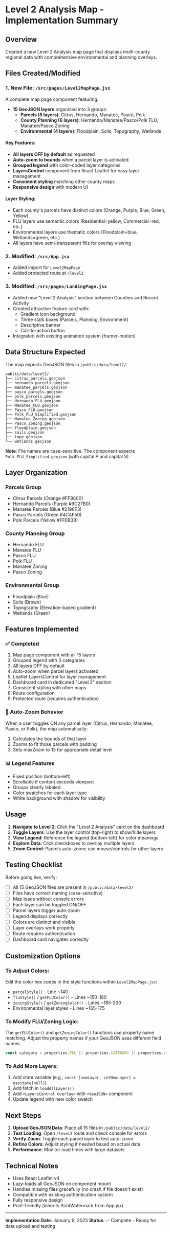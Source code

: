 # Level 2 Analysis Map - Implementation Summary

## Overview
Created a new Level 2 Analysis map page that displays multi-county regional data with comprehensive environmental and planning overlays.

## Files Created/Modified

### 1. **New File: `/src/pages/Level2MapPage.jsx`**
A complete map page component featuring:
- **15 GeoJSON layers** organized into 3 groups:
  - **Parcels (5 layers)**: Citrus, Hernando, Manatee, Pasco, Polk
  - **County Planning (6 layers)**: Hernando/Manatee/Pasco/Polk FLU, Manatee/Pasco Zoning
  - **Environmental (4 layers)**: Floodplain, Soils, Topography, Wetlands

#### Key Features:
- **All layers OFF by default** as requested
- **Auto-zoom to bounds** when a parcel layer is activated
- **Grouped legend** with color-coded layer categories
- **LayersControl** component from React Leaflet for easy layer management
- **Consistent styling** matching other county maps
- **Responsive design** with modern UI

#### Layer Styling:
- Each county's parcels have distinct colors (Orange, Purple, Blue, Green, Yellow)
- FLU layers use semantic colors (Residential=yellow, Commercial=red, etc.)
- Environmental layers use thematic colors (Floodplain=blue, Wetlands=green, etc.)
- All layers have semi-transparent fills for overlay viewing

### 2. **Modified: `/src/App.jsx`**
- Added import for `Level2MapPage`
- Added protected route at `/level2`

### 3. **Modified: `/src/pages/LandingPage.jsx`**
- Added new "Level 2 Analysis" section between Counties and Recent Activity
- Created attractive feature card with:
  - Gradient icon background
  - Three stats boxes (Parcels, Planning, Environment)
  - Descriptive banner
  - Call-to-action button
- Integrated with existing animation system (framer-motion)

## Data Structure Expected

The map expects GeoJSON files in `/public/data/level2/`:

```
public/data/level2/
├── citrus_parcels.geojson
├── hernando_parcels.geojson
├── manatee_parcels.geojson
├── pasco_parcels.geojson
├── polk_parcels.geojson
├── Hernando_FLU.geojson
├── Manatee_FLU.geojson
├── Pasco_FLU.geojson
├── Polk_FLU_Simplified.geojson
├── Manatee_Zoning.geojson
├── Pasco_Zoning.geojson
├── floodplain.geojson
├── soils.geojson
├── topo.geojson
└── wetlands.geojson
```

**Note**: File names are case-sensitive. The component expects `Polk_FLU_Simplified.geojson` (with capital P and capital S).

## Layer Organization

### Parcels Group
- Citrus Parcels (Orange #FF9800)
- Hernando Parcels (Purple #9C27B0)
- Manatee Parcels (Blue #2196F3)
- Pasco Parcels (Green #4CAF50)
- Polk Parcels (Yellow #FFEB3B)

### County Planning Group
- Hernando FLU
- Manatee FLU
- Pasco FLU
- Polk FLU
- Manatee Zoning
- Pasco Zoning

### Environmental Group
- Floodplain (Blue)
- Soils (Brown)
- Topography (Elevation-based gradient)
- Wetlands (Green)

## Features Implemented

### ✅ Completed
1. Map page component with all 15 layers
2. Grouped legend with 3 categories
3. All layers OFF by default
4. Auto-zoom when parcel layers activated
5. Leaflet LayersControl for layer management
6. Dashboard card in dedicated "Level 2" section
7. Consistent styling with other maps
8. Route configuration
9. Protected route (requires authentication)

### 🎯 Auto-Zoom Behavior
When a user toggles ON any parcel layer (Citrus, Hernando, Manatee, Pasco, or Polk), the map automatically:
1. Calculates the bounds of that layer
2. Zooms to fit those parcels with padding
3. Sets maxZoom to 13 for appropriate detail level

### 📊 Legend Features
- Fixed position (bottom-left)
- Scrollable if content exceeds viewport
- Groups clearly labeled
- Color swatches for each layer type
- White background with shadow for visibility

## Usage

1. **Navigate to Level 2**: Click the "Level 2 Analysis" card on the dashboard
2. **Toggle Layers**: Use the layer control (top-right) to show/hide layers
3. **View Legend**: Reference the legend (bottom-left) for color meanings
4. **Explore Data**: Click checkboxes to overlay multiple layers
5. **Zoom Control**: Parcels auto-zoom; use mouse/controls for other layers

## Testing Checklist

Before going live, verify:
- [ ] All 15 GeoJSON files are present in `/public/data/level2/`
- [ ] Files have correct naming (case-sensitive)
- [ ] Map loads without console errors
- [ ] Each layer can be toggled ON/OFF
- [ ] Parcel layers trigger auto-zoom
- [ ] Legend displays correctly
- [ ] Colors are distinct and visible
- [ ] Layer overlays work properly
- [ ] Route requires authentication
- [ ] Dashboard card navigates correctly

## Customization Options

### To Adjust Colors:
Edit the color hex codes in the style functions within `Level2MapPage.jsx`:
- `parcelStyle()` - Line ~140
- `fluStyle()` / `getFLUColor()` - Lines ~150-180
- `zoningStyle()` / `getZoningColor()` - Lines ~185-200
- Environmental layer styles - Lines ~165-175

### To Modify FLU/Zoning Logic:
The `getFLUColor()` and `getZoningColor()` functions use property name matching. Adjust the property names if your GeoJSON uses different field names:
```javascript
const category = properties.FLU || properties.CATEGORY || properties.category
```

### To Add More Layers:
1. Add state variable (e.g., `const [newLayer, setNewLayer] = useState(null)`)
2. Add fetch in `loadAllLayers()`
3. Add `<LayersControl.Overlay>` with `<GeoJSON>` component
4. Update legend with new color swatch

## Next Steps

1. **Upload GeoJSON Data**: Place all 15 files in `/public/data/level2/`
2. **Test Loading**: Open `/level2` route and check console for errors
3. **Verify Zoom**: Toggle each parcel layer to test auto-zoom
4. **Refine Colors**: Adjust styling if needed based on actual data
5. **Performance**: Monitor load times with large datasets

## Technical Notes

- Uses React Leaflet v4
- Lazy-loads all GeoJSON on component mount
- Handles missing files gracefully (no crash if file doesn't exist)
- Compatible with existing authentication system
- Fully responsive design
- Print-friendly (inherits PrintWatermark from App.jsx)

---

**Implementation Date**: January 9, 2025
**Status**: ✅ Complete - Ready for data upload and testing

